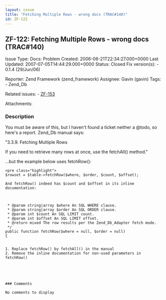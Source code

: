 ```yaml
---
layout: issue
title: "Fetching Multiple Rows - wrong docs (TRAC#140)"
id: ZF-122
---
```


ZF-122: Fetching Multiple Rows - wrong docs (TRAC#140)
------------------------------------------------------

 Issue Type: Docs: Problem Created: 2006-06-21T22:34:27.000+0000 Last Updated: 2007-07-05T14:44:29.000+0000 Status: Closed Fix version(s): - 0.1.4 (29/Jun/06)
 
 Reporter:  Zend Framework (zend\_framework)  Assignee:  Gavin (gavin)  Tags: - Zend\_Db
 
 Related issues: - [ZF-153](/issues/browse/ZF-153)
 
 Attachments: 
### Description

You must be aware of this, but I haven't found a ticket neither a @todo, so here's a report. Zend\_Db manual says:

"3.3.9. Fetching Multiple Rows

If you need to retrieve many rows at once, use the fetchAll() method."

...but the example below uses fetchRow():

 
    <pre class="highlight">
    $rowset = $table->fetchRow($where, $order, $count, $offset);
    
    And fetchRow() indeed has $count and $offset in its inline documentation:


 
     * @param string|array $where An SQL WHERE clause.
     * @param string|array $order An SQL ORDER clause.
     * @param int $count An SQL LIMIT count.
     * @param int $offset An SQL LIMIT offset.
     * @return mixed The row results per the Zend_Db_Adapter fetch mode.
     */
    public function fetchRow($where = null, $order = null)
    {


``` So:

1. Replace fetchRow() by fetchAll() in the manual
2. Remove the inline documentation for non-used parameters in fetchRow()
 


 

### Comments

No comments to display